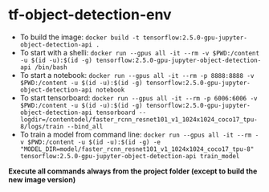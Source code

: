 # tf-object-detection-env
- To build the image: `docker build -t tensorflow:2.5.0-gpu-jupyter-object-detection-api .`  
- To start with a shelli: `docker run --gpus all -it --rm -v $PWD:/content -u $(id -u):$(id -g) tensorflow:2.5.0-gpu-jupyter-object-detection-api /bin/bash`  
- To start a notebook: `docker run --gpus all -it --rm -p 8888:8888 -v $PWD:/content -u $(id -u):$(id -g) tensorflow:2.5.0-gpu-jupyter-object-detection-api notebook`  
- To start tensorboard: `docker run --gpus all -it --rm -p 6006:6006 -v $PWD:/content -u $(id -u):$(id -g) tensorflow:2.5.0-gpu-jupyter-object-detection-api tensorboard --logdir=/contentodel/faster_rcnn_resnet101_v1_1024x1024_coco17_tpu-8/logs/train --bind_all`  
- To train a model from command line: `docker run --gpus all -it --rm -v $PWD:/content -u $(id -u):$(id -g) -e "MODEL_DIR=model/faster_rcnn_resnet101_v1_1024x1024_coco17_tpu-8" tensorflow:2.5.0-gpu-jupyter-object-detection-api train_model`

**Execute all commands always from the project folder (except to build the new image version)**
